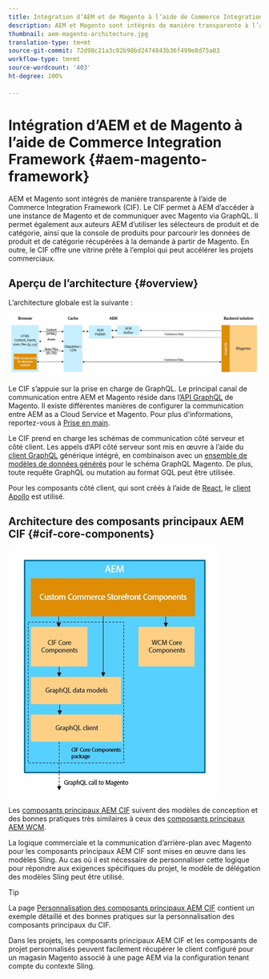 ```yaml
---
title: Intégration d’AEM et de Magento à l’aide de Commerce Integration Framework
description: AEM et Magento sont intégrés de manière transparente à l’aide de Commerce Integration Framework (CIF). Le CIF permet à AEM d’accéder à une instance de Magento et de communiquer avec Magento via GraphQL. Il permet également aux auteurs AEM d’utiliser les sélecteurs de produit et de catégorie, ainsi que la console de produits pour parcourir les données de produit et de catégorie récupérées à la demande à partir de Magento. En outre, le CIF offre une vitrine prête à l’emploi qui peut accélérer les projets commerciaux.
thumbnail: aem-magento-architecture.jpg
translation-type: tm+mt
source-git-commit: 72d98c21a3c02b98bd2474843b36f499e8d75a03
workflow-type: tm+mt
source-wordcount: '403'
ht-degree: 100%

---
```



# Intégration d’AEM et de Magento à l’aide de Commerce Integration Framework {#aem-magento-framework}

AEM et Magento sont intégrés de manière transparente à l’aide de Commerce Integration Framework (CIF). Le CIF permet à AEM d’accéder à une instance de Magento et de communiquer avec Magento via GraphQL. Il permet également aux auteurs AEM d’utiliser les sélecteurs de produit et de catégorie, ainsi que la console de produits pour parcourir les données de produit et de catégorie récupérées à la demande à partir de Magento. En outre, le CIF offre une vitrine prête à l’emploi qui peut accélérer les projets commerciaux.

## Aperçu de l’architecture {#overview}

L’architecture globale est la suivante :

![Aperçu de l’architecture du CIF](../assets/AEM_Magento_Architecture.JPG)

Le CIF s’appuie sur la prise en charge de GraphQL. Le principal canal de communication entre AEM et Magento réside dans l’[API GraphQL](https://devdocs.magento.com/guides/v2.4/graphql/) de Magento. Il existe différentes manières de configurer la communication entre AEM as a Cloud Service et Magento. Pour plus d’informations, reportez-vous à [Prise en main](../getting-started.md).

Le CIF prend en charge les schémas de communication côté serveur et côté client.
Les appels d’API côté serveur sont mis en œuvre à l’aide du [client GraphQL](https://github.com/adobe/commerce-cif-graphql-client) générique intégré, en combinaison avec un [ensemble de modèles de données générés](https://github.com/adobe/commerce-cif-magento-graphql) pour le schéma GraphQL Magento. De plus, toute requête GraphQL ou mutation au format GQL peut être utilisée.

Pour les composants côté client, qui sont créés à l’aide de [React](https://reactjs.org/), le [client Apollo](https://www.apollographql.com/docs/react/) est utilisé.

## Architecture des composants principaux AEM CIF {#cif-core-components}

![Architecture des composants principaux AEM CIF](../assets/cif-component-architecture.jpg)

Les [composants principaux AEM CIF](https://github.com/adobe/aem-core-cif-components) suivent des modèles de conception et des bonnes pratiques très similaires à ceux des [composants principaux AEM WCM](https://github.com/adobe/aem-core-wcm-components).

La logique commerciale et la communication d’arrière-plan avec Magento pour les composants principaux AEM CIF sont mises en œuvre dans les modèles Sling. Au cas où il est nécessaire de personnaliser cette logique pour répondre aux exigences spécifiques du projet, le modèle de délégation des modèles Sling peut être utilisé.

>[!TIP]
>
>La page [Personnalisation des composants principaux AEM CIF](../customizing/customize-cif-components.md) contient un exemple détaillé et des bonnes pratiques sur la personnalisation des composants principaux du CIF.

Dans les projets, les composants principaux AEM CIF et les composants de projet personnalisés peuvent facilement récupérer le client configuré pour un magasin Magento associé à une page AEM via la configuration tenant compte du contexte Sling.
